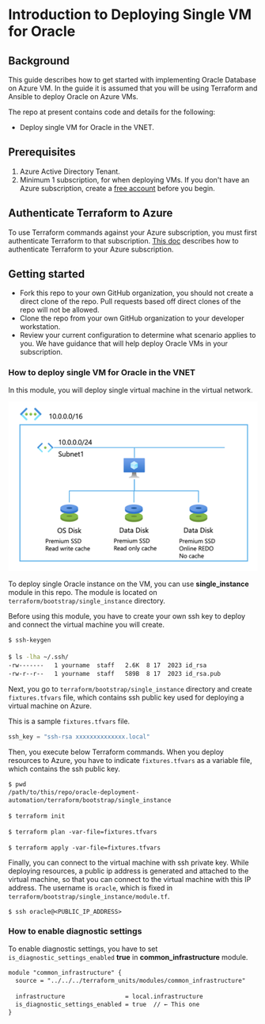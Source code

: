# Introduction to Deploying Single VM for Oracle

## Background

This guide describes how to get started with implementing Oracle Database on Azure VM. In the guide it is assumed that you will be using Terraform and Ansible to deploy Oracle on Azure VMs.

The repo at present contains code and details for the following:

- Deploy single VM for Oracle in the VNET.

## Prerequisites

1. Azure Active Directory Tenant.
2. Minimum 1 subscription, for when deploying VMs. If you don't have an Azure subscription, create a [free account](https://azure.microsoft.com/en-us/free/?ref=microsoft.com&utm_source=microsoft.com&utm_medium=docs&utm_campaign=visualstudio) before you begin.

## Authenticate Terraform to Azure

To use Terraform commands against your Azure subscription, you must first authenticate Terraform to that subscription. [This doc](https://learn.microsoft.com/en-us/azure/developer/terraform/authenticate-to-azure?tabs=bash) describes how to authenticate Terraform to your Azure subscription.

## Getting started

- Fork this repo to your own GitHub organization, you should not create a direct clone of the repo. Pull requests based off direct clones of the repo will not be allowed.
- Clone the repo from your own GitHub organization to your developer workstation.
- Review your current configuration to determine what scenario applies to you. We have guidance that will help deploy Oracle VMs in your subscription.

### How to deploy single VM for Oracle in the VNET

In this module, you will deploy single virtual machine in the virtual network.

<img src="images/single_vm.png" />

To deploy single Oracle instance on the VM, you can use **single_instance** module in this repo. The module is located on `terraform/bootstrap/single_instance` directory.

Before using this module, you have to create your own ssh key to deploy and connect the virtual machine you will create.

```bash
$ ssh-keygen

$ ls -lha ~/.ssh/
-rw-------   1 yourname  staff   2.6K  8 17  2023 id_rsa
-rw-r--r--   1 yourname  staff   589B  8 17  2023 id_rsa.pub
```

Next, you go to `terraform/bootstrap/single_instance` directory and create `fixtures.tfvars` file, which contains ssh public key used for deploying a virtual machine on Azure.

This is a sample `fixtures.tfvars` file.

```tf:fixtures.tfvars
ssh_key = "ssh-rsa xxxxxxxxxxxxxx.local"
```

Then, you execute below Terraform commands. When you deploy resources to Azure, you have to indicate `fixtures.tfvars` as a variable file, which contains the ssh public key.

```
$ pwd
/path/to/this/repo/oracle-deployment-automation/terraform/bootstrap/single_instance

$ terraform init

$ terraform plan -var-file=fixtures.tfvars

$ terraform apply -var-file=fixtures.tfvars
```

Finally, you can connect to the virtual machine with ssh private key. While deploying resources, a public ip address is generated and attached to the virtual machine, so that you can connect to the virtual machine with this IP address. The username is `oracle`, which is fixed in `terraform/bootstrap/single_instance/module.tf`.

```
$ ssh oracle@<PUBLIC_IP_ADDRESS>
```

### How to enable diagnostic settings

To enable diagnostic settings, you have to set `is_diagnostic_settings_enabled` **true** in **common_infrastructure** module.

```
module "common_infrastructure" {
  source = "../../../terraform_units/modules/common_infrastructure"

  infrastructure                 = local.infrastructure
  is_diagnostic_settings_enabled = true  // ← This one
}
```

